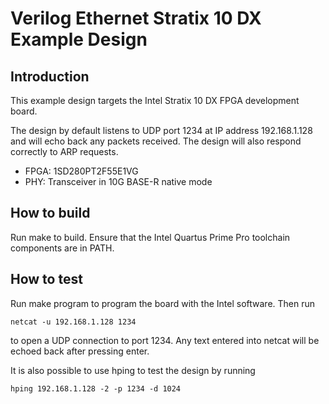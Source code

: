 # Verilog Ethernet Stratix 10 DX Example Design

## Introduction

This example design targets the Intel Stratix 10 DX FPGA development board.

The design by default listens to UDP port 1234 at IP address 192.168.1.128 and
will echo back any packets received.  The design will also respond correctly
to ARP requests.

*  FPGA: 1SD280PT2F55E1VG
*  PHY: Transceiver in 10G BASE-R native mode

## How to build

Run make to build.  Ensure that the Intel Quartus Prime Pro toolchain
components are in PATH.

## How to test

Run make program to program the board with the Intel software.  Then run

    netcat -u 192.168.1.128 1234

to open a UDP connection to port 1234.  Any text entered into netcat will be
echoed back after pressing enter.

It is also possible to use hping to test the design by running

    hping 192.168.1.128 -2 -p 1234 -d 1024
